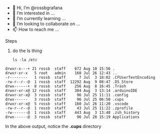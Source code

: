 - 👋 Hi, I’m @rossbgrafana
- 👀 I’m interested in ...
- 🌱 I’m currently learning ...
- 💞️ I’m looking to collaborate on ...
- 📫 How to reach me ...

<!---
rossbgrafana/rossbgrafana is a ✨ special ✨ repository because its `README.md` (this file) appears on your GitHub profile.
You can click the Preview link to take a look at your changes.
--->


Steps

1. do the ls thing

    `ls -la /etc`

```
drwxr-x---+ 21 rossb  staff    672 Aug 10 15:56 .
drwxr-xr-x   5 root   admin    160 Jul 26 12:43 ..
-r--------   1 rossb  staff      7 Jul  3 18:02 .CFUserTextEncoding
-rw-r--r--@  1 rossb  staff  12292 Aug  9 08:47 .DS_Store
drwx------+  8 rossb  staff    256 Aug  8 16:45 .Trash
drwxr-xr-x@ 12 rossb  staff    384 Aug  3 13:14 .arduinoIDE
drwxr-xr-x@  3 rossb  staff     96 Jul 25 11:11 .config
drwx------   3 rossb  staff     96 Jul 25 06:50 .cups
drwxr-xr-x@  5 rossb  staff    160 Jul 26 11:20 .vscode
-rw-r--r--@  1 rossb  staff     43 Jul 25 11:22 .zprofile
-rw-------@  1 rossb  staff    443 Aug  3 13:48 .zsh_history
drwx------@  3 rossb  staff     96 Jul 28 15:19 Applications
```

In the above output, notice the **.cups** directory
